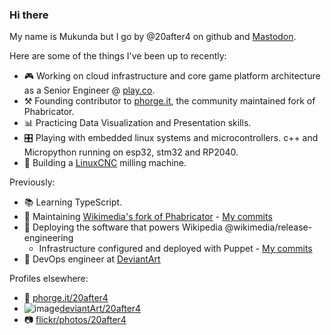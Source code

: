 ### Hi there 

My name is Mukunda but I go by @20after4 on github and <a rel="me" href="https://wikis.world/@20after4">Mastodon</a>.

Here are some of the things I've been up to recently:

- 🎮 Working on cloud infrastructure and core game platform architecture as a Senior Engineer @ [play.co](https://github.com/play-co).
- ⚒️ Founding contributor to [phorge.it](https://we.phorge.it), the community maintained fork of Phabricator.
- 📊 Practicing Data Visualization and Presentation skills.
- 🎛️ Playing with embedded linux systems and microcontrollers. c++ and Micropython running on esp32, stm32 and RP2040.
- 🔧 Building a [LinuxCNC](https://linuxcnc.org/) milling machine.


Previously:
- 📚 Learning TypeScript.
- 🔭 Maintaining [Wikimedia's fork of Phabricator](https://phabricator.wikimedia.org) - [My commits](https://phabricator.wikimedia.org/people/commits/8/)
- 🚢 Deploying the software that powers Wikipedia @wikimedia/release-engineering
  - Infrastructure configured and deployed with Puppet - [My commits](https://github.com/wikimedia/operations-puppet/commits?author=20after4)
- :art: DevOps engineer at [DeviantArt](https://www.deviantart.com/)

Profiles elsewhere:
- 🔗 [phorge.it/20after4](https://we.phorge.it/p/20after4/)
- ![image](https://github.com/20after4/20after4/assets/30934/f28ada0d-b32e-408f-99bb-704dcd275b3d)[deviantArt/20after4](https://www.deviantart.com/20after4)
- :camera: [flickr/photos/20after4](https://www.flickr.com/photos/20after4/)
